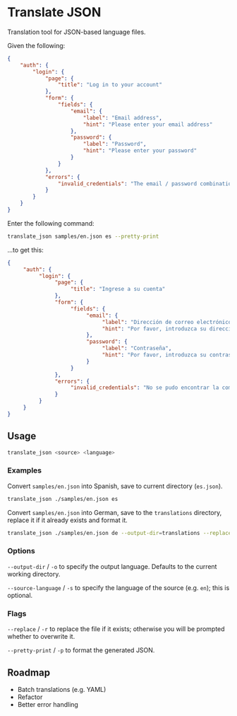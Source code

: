 # Translate JSON

Translation tool for JSON-based language files.

Given the following:

```json
{
    "auth": {
        "login": {
            "page": {
                "title": "Log in to your account"
            },
            "form": {
                "fields": {
                    "email": {
                        "label": "Email address",
                        "hint": "Please enter your email address"
                    },
                    "password": {
                        "label": "Password",
                        "hint": "Please enter your password"
                    }
                }
            },
            "errors": {
                "invalid_credentials": "The email / password combination could not be found."
            }
        }
    }    
}
```

Enter the following command:

```bash
translate_json samples/en.json es --pretty-print
```

...to get this:

```json
{
     "auth": {
          "login": {
               "page": {
                    "title": "Ingrese a su cuenta"
               },
               "form": {
                    "fields": {
                         "email": {
                              "label": "Dirección de correo electrónico",
                              "hint": "Por favor, introduzca su dirección de correo electrónico"
                         },
                         "password": {
                              "label": "Contraseña",
                              "hint": "Por favor, introduzca su contraseña"
                         }
                    }
               },
               "errors": {
                    "invalid_credentials": "No se pudo encontrar la combinación de correo electrónico / contraseña."
               }
          }
     }
}
```

## Usage

```bash
translate_json <source> <language>
```

### Examples

Convert `samples/en.json` into Spanish, save to current directory (`es.json`).

```bash
translate_json ./samples/en.json es
```

Convert `samples/en.json` into German, save to the `translations` directory, replace it if it already exists and format it.

```bash
translate_json ./samples/en.json de --output-dir=translations --replace --pretty-print
```

### Options

`--output-dir` / `-o` to specify the output language. Defaults to the current working directory.

`--source-language` / `-s` to specify the language of the source (e.g. `en`); this is optional.

### Flags

`--replace` / `-r` to replace the file if it exists; otherwise you will be prompted whether to overwrite it.

`--pretty-print` / `-p` to format the generated JSON.

## Roadmap

* Batch translations (e.g. YAML)
* Refactor
* Better error handling